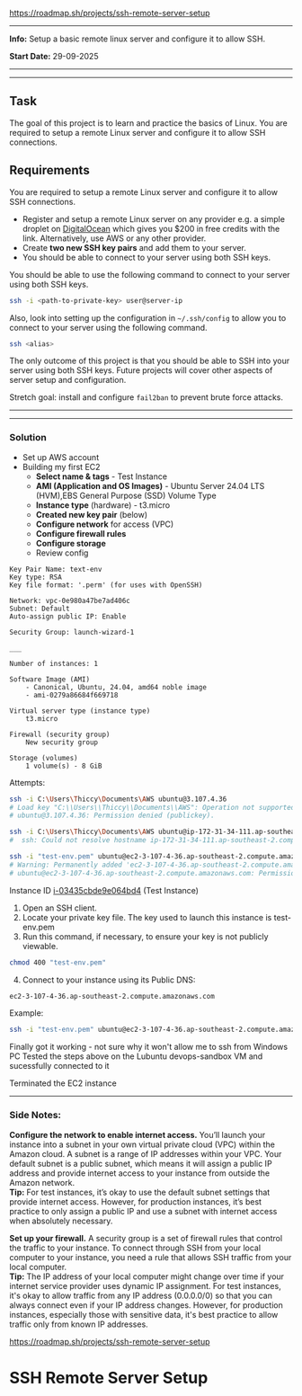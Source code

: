 https://roadmap.sh/projects/ssh-remote-server-setup
___
**Info:**
	Setup a basic remote linux server and configure it to allow SSH.

**Start Date:** 
	29-09-2025
___
___
## Task
The goal of this project is to learn and practice the basics of Linux. You are required to setup a remote Linux server and configure it to allow SSH connections.

## Requirements
You are required to setup a remote Linux server and configure it to allow SSH connections.

- Register and setup a remote Linux server on any provider e.g. a simple droplet on [DigitalOcean](https://m.do.co/c/b29aa8845df8) which gives you $200 in free credits with the link. Alternatively, use AWS or any other provider.
- Create **two new SSH key pairs** and add them to your server.
- You should be able to connect to your server using both SSH keys.

You should be able to use the following command to connect to your server using both SSH keys.

```bash
ssh -i <path-to-private-key> user@server-ip
```

Also, look into setting up the configuration in `~/.ssh/config` to allow you to connect to your server using the following command.

```bash
ssh <alias>
```

The only outcome of this project is that you should be able to SSH into your server using both SSH keys. Future projects will cover other aspects of server setup and configuration.

Stretch goal: install and configure `fail2ban` to prevent brute force attacks.
___
___
### Solution

- Set up AWS account
- Building my first EC2
	- **Select name & tags** - Test Instance
	- **AMI (Application and OS Images)** - Ubuntu Server 24.04 LTS (HVM),EBS General Purpose (SSD) Volume Type
	- **Instance type** (hardware) - t3.micro
	- **Created new key pair** (below)
	- **Configure network** for access (VPC) 
	- **Configure firewall rules**
	- **Configure storage**
	- Review config
	

```
Key Pair Name: text-env
Key type: RSA
Key file format: '.perm' (for uses with OpenSSH)

Network: vpc-0e980a47be7ad406c
Subnet: Default
Auto-assign public IP: Enable

Security Group: launch-wizard-1

___

Number of instances: 1

Software Image (AMI)
	- Canonical, Ubuntu, 24.04, amd64 noble image
	- ami-0279a86684f669718

Virtual server type (instance type)
	t3.micro

Firewall (security group)
	New security group

Storage (volumes)
	1 volume(s) - 8 GiB

```

Attempts:
```bash
ssh -i C:\Users\Thiccy\Documents\AWS ubuntu@3.107.4.36
# Load key "C:\\Users\\Thiccy\\Documents\\AWS": Operation not supported on socket
# ubuntu@3.107.4.36: Permission denied (publickey).

ssh -i C:\Users\Thiccy\Documents\AWS ubuntu@ip-172-31-34-111.ap-southeast-2.compute.internal
#  ssh: Could not resolve hostname ip-172-31-34-111.ap-southeast-2.compute.internal: No such host is known.

ssh -i "test-env.pem" ubuntu@ec2-3-107-4-36.ap-southeast-2.compute.amazonaws.com
# Warning: Permanently added 'ec2-3-107-4-36.ap-southeast-2.compute.amazonaws.com' (ED25519) to the list of known hosts.
# ubuntu@ec2-3-107-4-36.ap-southeast-2.compute.amazonaws.com: Permission denied (publickey).
```

Instance ID
[i-03435cbde9e064bd4](https://ap-southeast-2.console.aws.amazon.com/ec2/home?region=ap-southeast-2#InstanceDetails:instanceId=i-03435cbde9e064bd4) (Test Instance)

1. Open an SSH client.
2. Locate your private key file. The key used to launch this instance is test-env.pem
3. Run this command, if necessary, to ensure your key is not publicly viewable.

```bash
chmod 400 "test-env.pem"
```

4.  Connect to your instance using its Public DNS:

```bash
ec2-3-107-4-36.ap-southeast-2.compute.amazonaws.com
```

Example:
```bash
ssh -i "test-env.pem" ubuntu@ec2-3-107-4-36.ap-southeast-2.compute.amazonaws.com
```


Finally got it working - not sure why it won't allow me to ssh from Windows PC
Tested the steps above on the Lubuntu devops-sandbox VM and sucessfully connected to it

Terminated the EC2 instance

___
### Side Notes:

**Configure the network to enable internet access.** You’ll launch your instance into a subnet in your own virtual private cloud (VPC) within the Amazon cloud. A subnet is a range of IP addresses within your VPC. Your default subnet is a public subnet, which means it will assign a public IP address and provide internet access to your instance from outside the Amazon network.  
	**Tip:** For test instances, it’s okay to use the default subnet settings that provide internet access. However, for production instances, it’s best practice to only assign a public IP and use a subnet with internet access when absolutely necessary.


**Set up your firewall.** A security group is a set of firewall rules that control the traffic to your instance. To connect through SSH from your local computer to your instance, you need a rule that allows SSH traffic from your local computer.  
	  **Tip:** The IP address of your local computer might change over time if your internet service provider uses dynamic IP assignment. For test instances, it's okay to allow traffic from any IP address (0.0.0.0/0) so that you can always connect even if your IP address changes. However, for production instances, especially those with sensitive data, it's best practice to allow traffic only from known IP addresses.

https://roadmap.sh/projects/ssh-remote-server-setup

# SSH Remote Server Setup